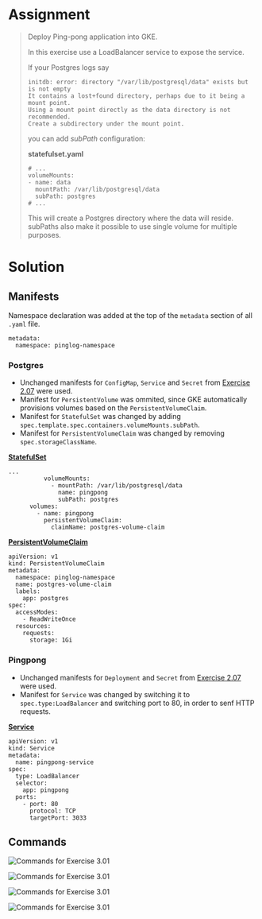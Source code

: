 # Assignment

> Deploy Ping-pong application into GKE.
> 
> In this exercise use a LoadBalancer service to expose the service.
> 
> If your Postgres logs say
> 
>     initdb: error: directory "/var/lib/postgresql/data" exists but is not empty
>     It contains a lost+found directory, perhaps due to it being a mount point.
>     Using a mount point directly as the data directory is not recommended.
>     Create a subdirectory under the mount point.
> 
> you can add *subPath* configuration:
> 
> **statefulset.yaml**
> 
>     # ...
>     volumeMounts:
>     - name: data
>       mountPath: /var/lib/postgresql/data
>       subPath: postgres
>     # ...
>
> This will create a Postgres directory where the data will reside. subPaths also make it possible to use single volume for multiple purposes.

# Solution

## Manifests

Namespace declaration was added at the top of the `metadata` section of all `.yaml` file.

```
metadata:
  namespace: pinglog-namespace
```

### Postgres

- Unchanged manifests for `ConfigMap`, `Service` and `Secret` from [Exercise 2.07](https://github.com/VikSil/DevOps_with_Kubernetes/tree/trunk/Part2/Exercise_2.07) were used.
- Manifest for `PersistentVolume` was ommited, since GKE automatically provisions volumes based on the `PersistentVolumeClaim`.
- Manifest for `StatefulSet` was changed by adding `spec.template.spec.containers.volumeMounts.subPath`.
- Manifest for `PersistentVolumeClaim` was changed by removing `spec.storageClassName`.

**[StatefulSet](https://github.com/VikSil/DevOps_with_Kubernetes/tree/trunk/Part3/Exercise_3.01/manifests/postgres_pod/statefulset.yaml)**

```
...
          volumeMounts:
            - mountPath: /var/lib/postgresql/data
              name: pingpong
              subPath: postgres
      volumes:
        - name: pingpong
          persistentVolumeClaim:
            claimName: postgres-volume-claim
```

**[PersistentVolumeClaim](https://github.com/VikSil/DevOps_with_Kubernetes/tree/trunk/Part3/Exercise_3.01/manifests/postgres_pod/volumeclaim.yaml)**

```
apiVersion: v1
kind: PersistentVolumeClaim
metadata:
  namespace: pinglog-namespace
  name: postgres-volume-claim
  labels:
    app: postgres
spec:
  accessModes:
    - ReadWriteOnce
  resources:
    requests:
      storage: 1Gi
```


### Pingpong

- Unchanged manifests for `Deployment` and `Secret` from [Exercise 2.07](https://github.com/VikSil/DevOps_with_Kubernetes/tree/trunk/Part2/Exercise_2.07) were used.
- Manifest for `Service` was changed by switching it to `spec.type:LoadBalancer` and switching port to 80, in order to senf HTTP requests.

**[Service](https://github.com/VikSil/DevOps_with_Kubernetes/tree/trunk/Part3/Exercise_3.01/manifests/pingpong_pod/service.yaml)**

```
apiVersion: v1
kind: Service
metadata:
  name: pingpong-service
spec:
  type: LoadBalancer
  selector:
    app: pingpong
  ports:
    - port: 80
      protocol: TCP
      targetPort: 3033
```


## Commands

![Commands for Exercise 3.01](https://raw.githubusercontent.com/VikSil/DevOps_with_Kubernetes/refs/heads/trunk/Part3/Exercise_3.01/Exercise_3.01_commands.png)

![Commands for Exercise 3.01](https://raw.githubusercontent.com/VikSil/DevOps_with_Kubernetes/refs/heads/trunk/Part3/Exercise_3.01/Exercise_3.01_commands2.png)

![Commands for Exercise 3.01](https://raw.githubusercontent.com/VikSil/DevOps_with_Kubernetes/refs/heads/trunk/Part3/Exercise_3.01/Exercise_3.01_commands3.png)

![Commands for Exercise 3.01](https://raw.githubusercontent.com/VikSil/DevOps_with_Kubernetes/refs/heads/trunk/Part3/Exercise_3.01/Exercise_3.01_commands4.png)
